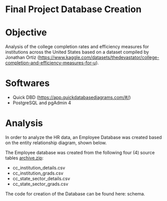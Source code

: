 # Final Project Database Creation

# Objective
Analysis of the college completion rates and efficiency measures for institutions across the United States based on a dataset compiled by Jonathan Ortiz (https://www.kaggle.com/datasets/thedevastator/college-completion-and-efficiency-measures-for-u).

# Softwares
- Quick DBD (https://app.quickdatabasediagrams.com/#/)
- PostgreSQL and pgAdmin 4

# Analysis
In order to analyze the HR data, an Employee Database was created based on the entity relationship diagram, shown below. 

The Employee database was created from the following four (4) source tables [archive.zip](https://github.com/kfelds1/Final_Project/blob/6b38d0e19ebf20343cb548641279730aa7440c88/archive.zip): 
- cc_institution_details.csv
- cc_institution_grads.csv
- cc_state_sector_details.csv
- cc_state_sector_grads.csv

The code for creation of the Database can be found here: schema.

